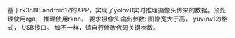 基于rk3588 android12的APP，实现了yolov8实时推理摄像头传来的数据。预处理使用rga， 推理使用rknn。 要求摄像头输出参数: 图像宽大于高， yuv(nv12)格式， USB接口。 如不一样，请自行修改代码关键参数。
